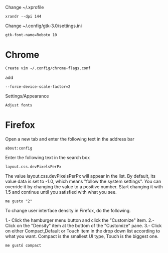 Change  ~/.xprofile
    
    xrandr --dpi 144

Change ~/.config/gtk-3.0/settings.ini

    gtk-font-name=Roboto 10

# Chrome
    Create vim ~/.config/chrome-flags.conf

add

    --force-device-scale-factor=2
    
Settings/Appearance

    Adjust fonts

# Firefox
Open a new tab and enter the following text in the address bar
    
    about:config

Enter the following text in the search box

    layout.css.devPixelsPerPx

The value layout.css.devPixelsPerPx will appear in the list. 
By default, its value data is set to -1.0, which means "follow the system settings". 
You can override it by changing the value to a positive number.
Start changing it with 1.5 and continue until you satisfied with what you see.

    me gusto "2"


To change user interface density in Firefox, do the following.

1.- Click the hamburger menu button and click the "Customize" item.
2.- Click on the "Density" item at the bottom of the "Customize" pane.
3.- Click on either Compact,Default or Touch item in the drop down list according to what you want. 
    Compact is the smallest UI type, Touch is the biggest one.
    
    me gustó compact
